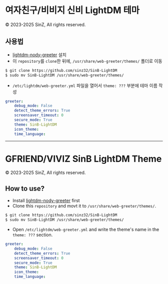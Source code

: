 # 여자친구/비비지 신비 LightDM 테마
© 2023-2025 SinZ, All rights reserved.

## 사용법

- [lightdm-nody-greeter](https://github.com/JezerM/nody-greeter) 설치
- 이 `repository`를 `clone`한 뒤에, `/usr/share/web-greeter/themes/` 폴더로 이동
```sh
$ git clone https://github.com/sinz32/SinB-LightDM
$ sudo mv SinB-LightDM /usr/share/web-greeter/themes/
```
- `/etc/lightdm/web-greeter.yml` 파일을 열어서 `theme: ???` 부분에 테마 이름 작성
```yml
greeter:
    debug_mode: False
    detect_theme_errors: True
    screensaver_timeout: 0
    secure_mode: True
    theme: SinB-LightDM
    icon_theme:
    time_language:
```

***

# GFRIEND/VIVIZ SinB LightDM Theme
© 2023-2025 SinZ, All rights reserved.

## How to use?

- Install [lightdm-nody-greeter](https://github.com/JezerM/nody-greeter) first
- Clone this `repository` and movt it to `/usr/share/web-greeter/themes/`.
```sh
$ git clone https://github.com/sinz32/SinB-LightDM
$ sudo mv SinB-LightDM /usr/share/web-greeter/themes/
```
- Open `/etc/lightdm/web-greeter.yml` and write the theme's name in the `theme: ???` section.
```yml
greeter:
    debug_mode: False
    detect_theme_errors: True
    screensaver_timeout: 0
    secure_mode: True
    theme: SinB-LightDM
    icon_theme:
    time_language:
```
